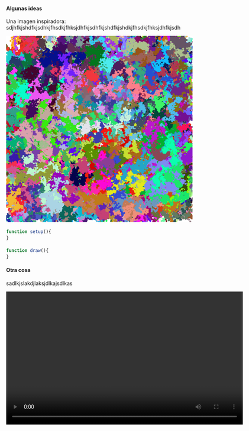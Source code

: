 #### Algunas ideas

Una imagen inspiradora: 
sdjhfkjshdfkjsdhkjfhsdkjfhksjdhfkjsdhfkjshdfkjshdkjfhsdkjfhksjdhfkjsdh

![Imagen inspiradora](../../../../assets/Algorithmic-art.png)

``` js
function setup(){
}

function draw(){
}
```

#### Otra cosa

sadlkjslakdjlaksjdlkajsdlkas

<video width="640" height="360" controls>
  <source src="simulacion-juanferfrancotests/09_Resultado0.mp4" type="video/mp4">
  Tu navegador no soporta la reproducción de videos.
</video>
